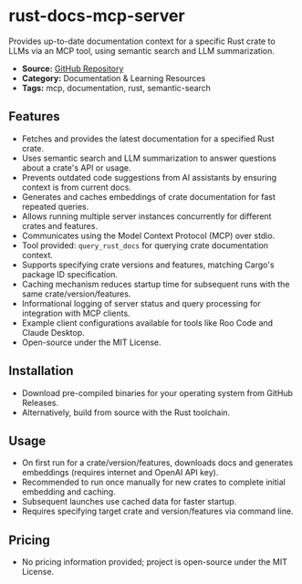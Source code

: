 # rust-docs-mcp-server

Provides up-to-date documentation context for a specific Rust crate to LLMs via an MCP tool, using semantic search and LLM summarization.

- **Source:** [GitHub Repository](https://github.com/Govcraft/rust-docs-mcp-server)
- **Category:** Documentation & Learning Resources
- **Tags:** mcp, documentation, rust, semantic-search

## Features
- Fetches and provides the latest documentation for a specified Rust crate.
- Uses semantic search and LLM summarization to answer questions about a crate's API or usage.
- Prevents outdated code suggestions from AI assistants by ensuring context is from current docs.
- Generates and caches embeddings of crate documentation for fast repeated queries.
- Allows running multiple server instances concurrently for different crates and features.
- Communicates using the Model Context Protocol (MCP) over stdio.
- Tool provided: `query_rust_docs` for querying crate documentation context.
- Supports specifying crate versions and features, matching Cargo's package ID specification.
- Caching mechanism reduces startup time for subsequent runs with the same crate/version/features.
- Informational logging of server status and query processing for integration with MCP clients.
- Example client configurations available for tools like Roo Code and Claude Desktop.
- Open-source under the MIT License.

## Installation
- Download pre-compiled binaries for your operating system from GitHub Releases.
- Alternatively, build from source with the Rust toolchain.

## Usage
- On first run for a crate/version/features, downloads docs and generates embeddings (requires internet and OpenAI API key).
- Recommended to run once manually for new crates to complete initial embedding and caching.
- Subsequent launches use cached data for faster startup.
- Requires specifying target crate and version/features via command line.

## Pricing
- No pricing information provided; project is open-source under the MIT License.